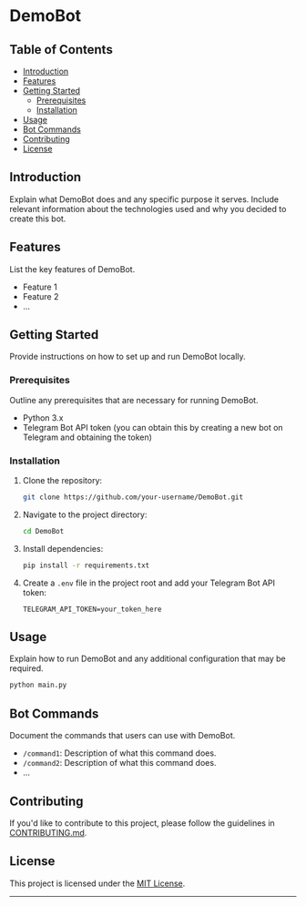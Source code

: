 # DemoBot

## Table of Contents

- [Introduction](#introduction)
- [Features](#features)
- [Getting Started](#getting-started)
  - [Prerequisites](#prerequisites)
  - [Installation](#installation)
- [Usage](#usage)
- [Bot Commands](#bot-commands)
- [Contributing](#contributing)
- [License](#license)

## Introduction

Explain what DemoBot does and any specific purpose it serves. Include relevant information about the technologies used and why you decided to create this bot.

## Features

List the key features of DemoBot.

- Feature 1
- Feature 2
- ...

## Getting Started

Provide instructions on how to set up and run DemoBot locally.

### Prerequisites

Outline any prerequisites that are necessary for running DemoBot.

- Python 3.x
- Telegram Bot API token (you can obtain this by creating a new bot on Telegram and obtaining the token)

### Installation

1. Clone the repository:

    ```bash
    git clone https://github.com/your-username/DemoBot.git
    ```

2. Navigate to the project directory:

    ```bash
    cd DemoBot
    ```

3. Install dependencies:

    ```bash
    pip install -r requirements.txt
    ```

4. Create a `.env` file in the project root and add your Telegram Bot API token:

    ```plaintext
    TELEGRAM_API_TOKEN=your_token_here
    ```

## Usage

Explain how to run DemoBot and any additional configuration that may be required.

```bash
python main.py
```

## Bot Commands

Document the commands that users can use with DemoBot.

- `/command1`: Description of what this command does.
- `/command2`: Description of what this command does.
- ...

## Contributing

If you'd like to contribute to this project, please follow the guidelines in [CONTRIBUTING.md](CONTRIBUTING.md).

## License

This project is licensed under the [MIT License](LICENSE).

---
